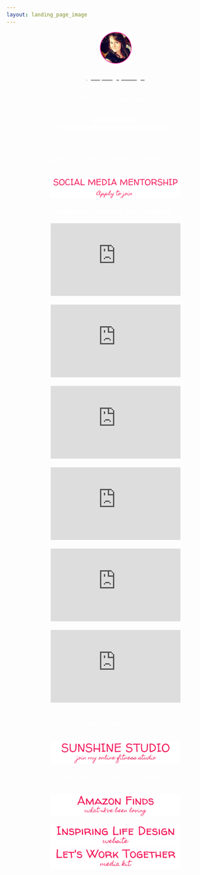 ```yaml
---
layout: landing_page_image
---
```

<center>
<img src='/i/cory-small.png' alt='Profile image of Corinna'>
<h6>
<a href="https://www.instagram.com/inspiringlifedesign/" target="_blank" rel="noopener"><span style="color:white">@inspiringlifedesign</span></a>
</h6>
  <h6 class="title"><span style="color:white">Corinna Phillips | Business Coach & Mentor</span></h6>
</center>
 <div class="separator-2"></div>

<center>
  <h4 class="title"><span style="color:white">COMING SOON!<br />MILLIONAIRE MINDSET MASTERMIND</span></h4>
  <br />
<h6 class="title"><span style="color:white">Apply To Join My Social Media Business Team:</span></h6>
<a href="/sunshinestudio/mentorship"><img src='/i/Buttons/instagram/current/mentorship.png' alt='link to Sunshine Studio mentoring information request page' /></a>
<br />


<!-- YouTube latest START -->
  <h4 class="title"><span style="color:white">A taste of my "Dream It, Do It" coaching...</span></h4>

<iframe width="300" height="168" src="https://www.youtube-nocookie.com/embed/kBhJw6uL6t4?rel=0" frameborder="0" allow="accelerometer; autoplay; encrypted-media; gyroscope; picture-in-picture" allowfullscreen></iframe>
<br><br>

<iframe width="300" height="168" src="https://www.youtube-nocookie.com/embed/5PH-MpYkIN4?rel=0" frameborder="0" allow="accelerometer; autoplay; encrypted-media; gyroscope; picture-in-picture" allowfullscreen></iframe>
<br><br>

<iframe width="300" height="168" src="https://www.youtube-nocookie.com/embed/QzBNy-XrEys?rel=0" frameborder="0" allow="accelerometer; autoplay; encrypted-media; gyroscope; picture-in-picture" allowfullscreen></iframe>
<br><br>

<iframe width="300" height="168" src="https://www.youtube-nocookie.com/embed/h4rJ8Nmq-rg?rel=0" frameborder="0" allow="accelerometer; autoplay; encrypted-media; gyroscope; picture-in-picture" allowfullscreen></iframe>
<br><br>

<iframe width="300" height="168" src="https://www.youtube-nocookie.com/embed/gMY-O9jAswo?rel=0" frameborder="0" allow="accelerometer; autoplay; encrypted-media; gyroscope; picture-in-picture" allowfullscreen></iframe>
<br><br>

<iframe width="300" height="168" src="https://www.youtube-nocookie.com/embed/sIx2-LJm424?rel=0" frameborder="0" allow="accelerometer; autoplay; encrypted-media; gyroscope; picture-in-picture" allowfullscreen></iframe>
<br><br>
    
<!-- YouTube latest END -->

<div class="separator-2"></div>
<h6 class="title"><span style="color:white">Successful entrepreneurs always put their health first...</span></h6>
<a href="/sunshinestudio"><img src='/i/Buttons/instagram/current/sunshinestudio.png' alt='link to Sunshine Studio information request page' /></a>
 <h6 class="title"><span style="color:white">Fave tools & resources on Amazon:</span></h6>
<a href="https://www.amazon.co.uk/shop/inspiringlifedesign?listId=3U0NM08QFZXW7&ref=idea_share_inf" target="_blank" rel="noopener"><img src='/i/Buttons/instagram/current/amazon.png' alt='link to my Amazon Storefront Instagram list' /></a>
<br />
<div class="separator-2"></div>
<br />
<a href="/" target="_blank" rel="noopener"><img src='/i/Buttons/instagram/current/ild.png' alt='link to Inspiring Life Design website' /></a>
<br />
<a href="/printables/ILD_Media_Kit.pdf" target="_blank" rel="noopener"><img src='/i/Buttons/instagram/current/mediakit.png' alt='link to Inspiring Life Design Media Kit' /></a>
<br />

</center>
